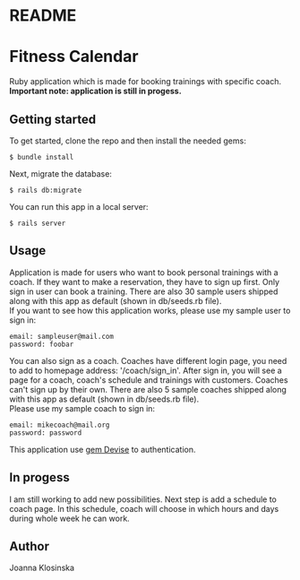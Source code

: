 # README

# Fitness Calendar

Ruby application which is made for booking trainings with specific coach. <br>
<b>Important note: application is still in progess.</b>


## Getting started
To get started, clone the repo and then install the needed gems:
```
$ bundle install
```
Next, migrate the database:
```
$ rails db:migrate
```
You can run this app in a local server:
```
$ rails server
```

## Usage
Application is made for users who want to book personal trainings with a coach. If they want to make a reservation, they have to sign up first. Only sign in user can book a training. There are also 30 sample users shipped along with this app as default (shown in db/seeds.rb file).<br>
If you want to see how this application works, please use my sample user to sign in:
```
email: sampleuser@mail.com
password: foobar
```
You can also sign as a coach. Coaches have different login page, you need to add to homepage address: '/coach/sign_in'. After sign in, you will see a page for a coach, coach's schedule and trainings with customers. Coaches can't sign up by their own. There are also 5 sample coaches shipped along with this app as default (shown in db/seeds.rb file). <br>
Please use my sample coach to sign in:
```
email: mikecoach@mail.org
password: password
```
This application use [gem Devise](https://github.com/heartcombo/devise) to authentication.

## In progess
I am still working to add new possibilities. Next step is add a schedule to coach page. In this schedule, coach will choose in which hours and days during whole week he can work.

## Author
Joanna Klosinska

